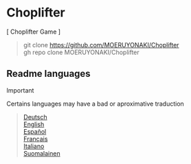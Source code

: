 # Choplifter
  
[ Choplifter Game ]  
  
> git clone https://github.com/MOERUYONAKI/Choplifter  
> gh repo clone MOERUYONAKI/Choplifter  

## Readme languages
  
> [!IMPORTANT]  
> Certains languages may have a bad or aproximative traduction  
  
> [Deutsch](https://github.com/MOERUYONAKI/Choplifter/tree/main/docs/readme-de.md)  
> [English](https://github.com/MOERUYONAKI/Choplifter/tree/main/docs/readme-en.md)  
> [Español](https://github.com/MOERUYONAKI/Choplifter/tree/main/docs/readme-es.md)  
> [Français](https://github.com/MOERUYONAKI/Choplifter/tree/main/docs/readme-fr.md)  
> [Italiano](https://github.com/MOERUYONAKI/Choplifter/tree/main/docs/readme-it.md)  
> [Suomalainen](https://github.com/MOERUYONAKI/Choplifter/tree/main/docs/readme-fi.md)  
  